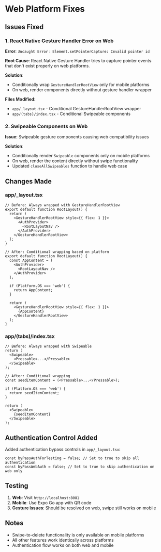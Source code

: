 # Web Platform Fixes

## Issues Fixed

### 1. React Native Gesture Handler Error on Web
**Error**: `Uncaught Error: Element.setPointerCapture: Invalid pointer id`

**Root Cause**: React Native Gesture Handler tries to capture pointer events that don't exist properly on web platforms.

**Solution**: 
- Conditionally wrap `GestureHandlerRootView` only for mobile platforms
- On web, render components directly without gesture handler wrapper

**Files Modified**: 
- `app/_layout.tsx` - Conditional GestureHandlerRootView wrapper
- `app/(tabs)/index.tsx` - Conditional Swipeable components

### 2. Swipeable Components on Web
**Issue**: Swipeable gesture components causing web compatibility issues

**Solution**:
- Conditionally render `Swipeable` components only on mobile platforms
- On web, render the content directly without swipe functionality
- Updated `closeAllSwipeables` function to handle web case

## Changes Made

### app/_layout.tsx
```tsx
// Before: Always wrapped with GestureHandlerRootView
export default function RootLayout() {
  return (
    <GestureHandlerRootView style={{ flex: 1 }}>
      <AuthProvider>
        <RootLayoutNav />
      </AuthProvider>
    </GestureHandlerRootView>
  );
}

// After: Conditional wrapping based on platform
export default function RootLayout() {
  const AppContent = (
    <AuthProvider>
      <RootLayoutNav />
    </AuthProvider>
  );

  if (Platform.OS === 'web') {
    return AppContent;
  }

  return (
    <GestureHandlerRootView style={{ flex: 1 }}>
      {AppContent}
    </GestureHandlerRootView>
  );
}
```

### app/(tabs)/index.tsx
```tsx
// Before: Always wrapped with Swipeable
return (
  <Swipeable>
    <Pressable>...</Pressable>
  </Swipeable>
);

// After: Conditional wrapping
const seedItemContent = (<Pressable>...</Pressable>);

if (Platform.OS === 'web') {
  return seedItemContent;
}

return (
  <Swipeable>
    {seedItemContent}
  </Swipeable>
);
```

## Authentication Control Added

Added authentication bypass controls in `app/_layout.tsx`:

```tsx
const byPassAuthForTesting = false; // Set to true to skip all authentication
const byPassWebAuth = false; // Set to true to skip authentication on web only
```

## Testing

1. **Web**: Visit `http://localhost:8081`
2. **Mobile**: Use Expo Go app with QR code
3. **Gesture Issues**: Should be resolved on web, swipe still works on mobile

## Notes

- Swipe-to-delete functionality is only available on mobile platforms
- All other features work identically across platforms
- Authentication flow works on both web and mobile
